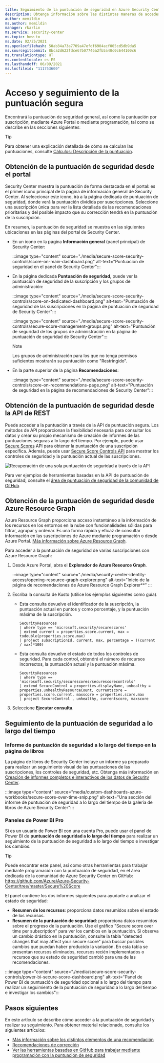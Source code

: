 ```yaml
---
title: Seguimiento de la puntuación de seguridad en Azure Security Center
description: Obtenga información sobre las distintas maneras de acceder a su puntuación de seguridad y hacerle un seguimiento en Azure Security Center.
author: memildin
ms.author: memildin
manager: rkarlin
ms.service: security-center
ms.topic: how-to
ms.date: 02/25/2021
ms.openlocfilehash: 50ab34a73a7709a47efdf6904acf005cd5db9da5
ms.sourcegitcommit: 8bca2d622fdce67b07746a2fb5a40c0c644100c6
ms.translationtype: HT
ms.contentlocale: es-ES
ms.lasthandoff: 06/09/2021
ms.locfileid: "111753600"
---
```

# <a name="access-and-track-your-secure-score"></a>Acceso y seguimiento de la puntuación segura

Encontrará la puntuación de seguridad general, así como la puntuación por suscripción, mediante Azure Portal o mediante programación, tal como se describe en las secciones siguientes:

> [!TIP]
> Para obtener una explicación detallada de cómo se calculan las puntuaciones, consulte [Cálculos: Descripción de la puntuación](secure-score-security-controls.md#calculations---understanding-your-score).

## <a name="get-your-secure-score-from-the-portal"></a>Obtención de la puntuación de seguridad desde el portal

Security Center muestra la puntuación de forma destacada en el portal: es el primer icono principal de la página de información general de Security Center. Al seleccionar este icono, irá a la página dedicada de puntuación de seguridad, donde verá la puntuación dividida por suscripciones. Seleccione una suscripción única para ver la lista detallada de las recomendaciones prioritarias y del posible impacto que su corrección tendrá en la puntuación de la suscripción. 

En resumen, la puntuación de seguridad se muestra en las siguientes ubicaciones en las páginas del portal de Security Center.

- En un icono en la página **Información general** (panel principal) de Security Center:

    :::image type="content" source="./media/secure-score-security-controls/score-on-main-dashboard.png" alt-text="Puntuación de seguridad en el panel de Security Center":::

- En la página dedicada **Puntuación de seguridad**, puede ver la puntuación de seguridad de la suscripción y los grupos de administración:

    :::image type="content" source="./media/secure-score-security-controls/score-on-dedicated-dashboard.png" alt-text="Puntuación de seguridad de las suscripciones en la página de puntuación de seguridad de Security Center":::

    :::image type="content" source="./media/secure-score-security-controls/secure-score-management-groups.png" alt-text="Puntuación de seguridad de los grupos de administración en la página de puntuación de seguridad de Security Center":::

    > [!NOTE]
    > Los grupos de administración para los que no tenga permisos suficientes mostrarán su puntuación como "Restringido". 

- En la parte superior de la página **Recomendaciones**:

    :::image type="content" source="./media/secure-score-security-controls/score-on-recommendations-page.png" alt-text="Puntuación de seguridad en la página de recomendaciones de Security Center":::

## <a name="get-your-secure-score-from-the-rest-api"></a>Obtención de la puntuación de seguridad desde la API de REST

Puede acceder a la puntuación a través de la API de puntuación segura. Los métodos de API proporcionan la flexibilidad necesaria para consultar los datos y crear su propio mecanismo de creación de informes de las puntuaciones seguras a lo largo del tiempo. Por ejemplo, puede usar [Secure Scores](/rest/api/securitycenter/securescores) API para obtener la puntuación de una suscripción específica. Además, puede usar [Secure Score Controls API](/rest/api/securitycenter/securescorecontrols) para mostrar los controles de seguridad y la puntuación actual de las suscripciones.

![Recuperación de una sola puntuación de seguridad a través de la API](media/secure-score-security-controls/single-secure-score-via-api.png)

Para ver ejemplos de herramientas basadas en la API de puntuación de seguridad, consulte el [área de puntuación de seguridad de la comunidad de GitHub](https://github.com/Azure/Azure-Security-Center/tree/master/Secure%20Score). 

## <a name="get-your-secure-score-from-azure-resource-graph"></a>Obtención de la puntuación de seguridad desde Azure Resource Graph

Azure Resource Graph proporciona acceso instantáneo a la información de los recursos en los entornos en la nube con funcionalidades sólidas para filtrar, agrupar y ordenar. Es una forma rápida y eficaz de consultar información en las suscripciones de Azure mediante programación o desde Azure Portal. [Más información sobre Azure Resource Graph](../governance/resource-graph/index.yml).

Para acceder a la puntuación de seguridad de varias suscripciones con Azure Resource Graph:

1. Desde Azure Portal, abra el **Explorador de Azure Resource Graph**.

    :::image type="content" source="./media/security-center-identity-access/opening-resource-graph-explorer.png" alt-text="Inicio de la página de recomendaciones de Azure Resource Graph Explorer**" :::

1. Escriba la consulta de Kusto (utilice los ejemplos siguientes como guía).

    - Esta consulta devuelve el identificador de la suscripción, la puntuación actual en puntos y como porcentaje, y la puntuación máxima de la suscripción. 

        ```kusto
        SecurityResources 
        | where type == 'microsoft.security/securescores' 
        | extend current = properties.score.current, max = todouble(properties.score.max)
        | project subscriptionId, current, max, percentage = ((current / max)*100)
        ```

    - Esta consulta devuelve el estado de todos los controles de seguridad. Para cada control, obtendrá el número de recursos incorrectos, la puntuación actual y la puntuación máxima. 

        ```kusto
        SecurityResources 
        | where type == 'microsoft.security/securescores/securescorecontrols'
        | extend SecureControl = properties.displayName, unhealthy = properties.unhealthyResourceCount, currentscore = properties.score.current, maxscore = properties.score.max
        | project SecureControl , unhealthy, currentscore, maxscore
        ```

1. Seleccione **Ejecutar consulta**.


## <a name="tracking-your-secure-score-over-time"></a>Seguimiento de la puntuación de seguridad a lo largo del tiempo

### <a name="secure-score-over-time-report-in-workbooks-page"></a>Informe de puntuación de seguridad a lo largo del tiempo en la página de libros

La página de libros de Security Center incluye un informe ya preparado para realizar un seguimiento visual de las puntuaciones de las suscripciones, los controles de seguridad, etc. Obtenga más información en [Creación de informes completos e interactivos de los datos de Security Center](custom-dashboards-azure-workbooks.md).

:::image type="content" source="media/custom-dashboards-azure-workbooks/secure-score-over-time-snip.png" alt-text="Una sección del informe de puntuación de seguridad a lo largo del tiempo de la galería de libros de Azure Security Center":::

### <a name="power-bi-pro-dashboards"></a>Paneles de Power BI Pro

Si es un usuario de Power BI con una cuenta Pro, puede usar el panel de Power BI de **puntuación de seguridad a lo largo del tiempo** para realizar un seguimiento de la puntuación de seguridad a lo largo del tiempo e investigar los cambios.

> [!TIP]
> Puede encontrar este panel, así como otras herramientas para trabajar mediante programación con la puntuación de seguridad, en el área dedicada de la comunidad de Azure Security Center en GitHub: https://github.com/Azure/Azure-Security-Center/tree/master/Secure%20Score

El panel contiene los dos informes siguientes para ayudarle a analizar el estado de seguridad:

- **Resumen de los recursos**: proporciona datos resumidos sobre el estado de los recursos.
- **Resumen de la puntuación de seguridad**: proporciona datos resumidos sobre el progreso de la puntuación. Use el gráfico "Secure score over time per subscription" para ver los cambios en la puntuación. Si observa un cambio drástico en la puntuación, consulte la tabla "detected changes that may affect your secure score" para buscar posibles cambios que puedan haber producido la variación. En esta tabla se presentan recursos eliminados, recursos recién implementados o recursos que su estado de seguridad cambió para una de las recomendaciones.

:::image type="content" source="./media/secure-score-security-controls/power-bi-secure-score-dashboard.png" alt-text="Panel de Power BI de puntuación de seguridad opcional a lo largo del tiempo para realizar un seguimiento de la puntuación de seguridad a lo largo del tiempo e investigar los cambios":::


## <a name="next-steps"></a>Pasos siguientes

En este artículo se describe cómo acceder a la puntuación de seguridad y realizar su seguimiento. Para obtener material relacionado, consulte los siguientes artículos:

- [Más información sobre los distintos elementos de una recomendación](security-center-recommendations.md)
- [Recomendaciones de corrección](security-center-remediate-recommendations.md)
- [Ver las herramientas basadas en GitHub para trabajar mediante programación con la puntuación de seguridad](https://github.com/Azure/Azure-Security-Center/tree/master/Secure%20Score)